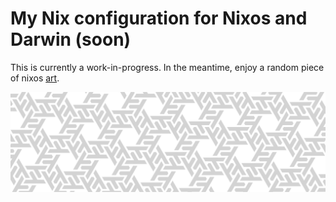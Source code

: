 # My Nix configuration for Nixos and Darwin (soon)

This is currently a work-in-progress. In the meantime, enjoy a random piece of nixos [art](https://github.com/NixOS/nixos-artwork/pull/84). 

![nixos-svg-banner](./assets/nixos-banner-random-svg.svg)